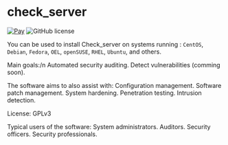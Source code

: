 # check_server

[![Pay](https://img.shields.io/badge/%24-free-%23a10000.svg)](#)
![GitHub license](https://img.shields.io/badge/license-MIT-blue.svg)

You can be used to install Check_server on systems running :
`CentOS`, `Debian`, `Fedora`, `OEL`, `openSUSE`, `RHEL`, `Ubuntu`, and others.

Main goals:/n
  Automated security auditing.
  Detect vulnerabilities (comming soon).

The software aims to also assist with:
  Configuration management.
  Software patch management.
  System hardening.
  Penetration testing.
  Intrusion detection.

License:
  GPLv3

Typical users of the software:
  System administrators.
  Auditors.
  Security officers.
  Security professionals.
